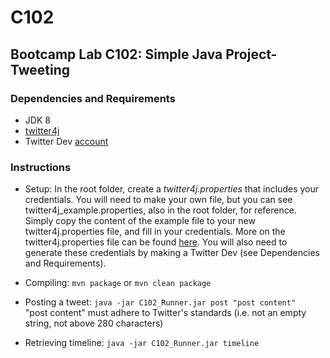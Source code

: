 # C102
 ## Bootcamp Lab C102: Simple Java Project- Tweeting
 ### Dependencies and  Requirements 
 * JDK 8
 * [twitter4j](http://twitter4j.org/en/) 
 * Twitter Dev [account](https://developer.twitter.com/en/portal/register/welcome)
 
### Instructions
* Setup: In the root folder, create a *twitter4j.properties* that includes your credentials. You will need to make your 
own file, but you can see twitter4j_example.properties, also in the root folder, for reference. Simply copy the content 
of the example file to your new twitter4j.properties file, and fill in your credentials. 
More on the twitter4j.properties file can be found [here](http://twitter4j.org/en/configuration.html).
You will also need to generate these credentials by making a Twitter Dev (see Dependencies and Requirements). 

* Compiling: ```mvn package``` or ```mvn clean package```

* Posting a tweet:
```java -jar C102_Runner.jar post "post content"``` <br> "post content" must adhere to Twitter's standards (i.e. not an empty 
string, not above 280 characters)
* Retrieving timeline:
```java -jar C102_Runner.jar timeline```
